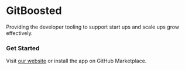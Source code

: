 # GitBoosted

Providing the developer tooling to support start ups and scale ups grow effectively.

### Get Started

Visit [our website](https://gitboosted.com) or install the app on GitHub Marketplace.




